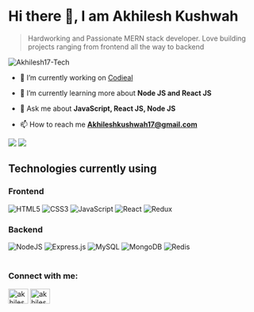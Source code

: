 # Hi there 👋, I am Akhilesh Kushwah

> Hardworking and Passionate MERN stack developer. Love building projects ranging from frontend all the way to backend

<p align="left"> <img src="https://komarev.com/ghpvc/?username=Akhilesh17-Tech&label=Profile%20views&color=0e75b6&style=flat" alt="Akhilesh17-Tech" /> </p>

- 🔭 I’m currently working on [Codieal](https://github.com/Akhilesh17-Tech/codeial)

- 🌱 I’m currently learning more about **Node JS and React JS**

- 💬 Ask me about **JavaScript, React JS, Node JS**

- 📫 How to reach me **Akhileshkushwah17@gmail.com**


<div>
  <img src="https://github-readme-stats.vercel.app/api?username=Akhilesh17-Tech&show_icons=true&theme=radical"/>
  <img  src="https://github-readme-stats.vercel.app/api/top-langs/?username=Akhilesh17-Tech&layout=compact"/>
</div>

## Technologies currently using

### Frontend

<div>
  <img  alt="HTML5" src="https://img.shields.io/badge/html5-%23E34F26.svg?style=for-the-badge&logo=html5&logoColor=white"/>
  <img  alt="CSS3" src="https://img.shields.io/badge/css3-%231572B6.svg?style=for-the-badge&logo=css3&logoColor=white"/>
  <img  alt="JavaScript" src="https://img.shields.io/badge/javascript-%23323330.svg?style=for-the-badge&logo=javascript&logoColor=%23F7DF1E"/>
  <img  alt="React" src="https://img.shields.io/badge/react-%2320232a.svg?style=for-the-badge&logo=react&logoColor=%2361DAFB"/>
  <img  alt="Redux" src="https://img.shields.io/badge/redux-%23593d88.svg?style=for-the-badge&logo=redux&logoColor=white"/>  
</div>

### Backend

<div>
  <img  alt="NodeJS" src="https://img.shields.io/badge/node.js-%2343853D.svg?style=for-the-badge&logo=node-dot-js&logoColor=white"/>
  <img  alt="Express.js" src="https://img.shields.io/badge/express.js-%23404d59.svg?style=for-the-badge&logo=express&logoColor=%2361DAFB"/>
  <img  alt="MySQL" src="https://img.shields.io/badge/mysql-%2300f.svg?style=for-the-badge&logo=mysql&logoColor=white"/>
  <img  alt="MongoDB" src ="https://img.shields.io/badge/MongoDB-%234ea94b.svg?style=for-the-badge&logo=mongodb&logoColor=white"/>
  <img  alt="Redis" src="https://img.shields.io/badge/redis-%23DD0031.svg?style=for-the-badge&logo=redis&logoColor=white"/>  
</div>

<br />

<h3 align="left">Connect with me:</h3>
<p align="left">

<a href="https://www.linkedin.com/in/akhilesh-99/" target="blank"><img align="center" src="https://raw.githubusercontent.com/rahuldkjain/github-profile-readme-generator/master/src/images/icons/Social/linked-in-alt.svg" alt="akhileshkushwah" height="30" width="40" /></a>
<a href="https://www.instagram.com/akhi_1705/" target="blank"><img align="center" src="https://raw.githubusercontent.com/rahuldkjain/github-profile-readme-generator/master/src/images/icons/Social/instagram.svg" alt="akhileshkushwah" height="30" width="40" /></a>



